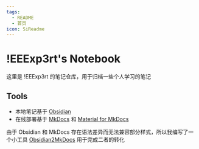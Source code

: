 ```yaml
---
tags:
  - README
  - 首页
icon: SiReadme
---
```


# !EEExp3rt's Notebook

这里是 !EEExp3rt 的笔记仓库，用于归档一些个人学习的笔记

## Tools

- 本地笔记基于 [Obsidian](https://obsidian.md)
- 在线部署基于 [MkDocs](https://www.mkdocs.org) 和 [Material for MkDocs](https://squidfunk.github.io/mkdocs-material)

由于 Obsidian 和 MkDocs 存在语法差异而无法兼容部分样式，所以我编写了一个小工具 [Obsidian2MkDocs](https://github.com/lEEExp3rt/Obsidian2MkDocs) 用于完成二者的转化
